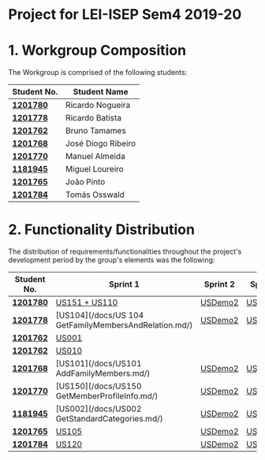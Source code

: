 # Project for  LEI-ISEP Sem4 2019-20 

# 1. Workgroup Composition

The Workgroup is comprised of the following students:

| Student No.	   | Student Name			    |
|--------------|------------------------------|
| **[1201780](/docs/1201780/)**  | Ricardo Nogueira          |
| **[1201778](/docs/1170000/)**  | Ricardo Batista      | 						        |
| **[1201762](/docs/1201762/)**  | Bruno Tamames        | 						        |
| **[1201768](/docs/user_stories/US101_AddFamilyMembers.md)**  | José Diogo Ribeiro | 						        |
| **[1201770](/docs/1170000/)**  | Manuel Almeida             | 						        |
| **[1181945](/docs/US002%20GetStandardCategories.md/)**  | Miguel Loureiro             | 						        |
| **[1201765](/docs/1170000/)**  | João Pinto             | 						        |
**[1201784](/docs/1170000/)**  | Tomás Osswald

# 2. Functionality Distribution ###
The distribution of requirements/functionalities throughout the project's development period by the group's elements was the following:


| Student No.	| Sprint 1 | Sprint 2 | Sprint 3 |
|------------|----------|----------|----------|
| [**1201780**](/docs/1201780/)| [US151 + US110](/docs/user_stories/US151_AddEmail.md/)| [USDemo2](/docs/USDemo2)| [USDemo3](/docs/USDemo3) |
| [**1201778**](/docs/1201778/)| [US104](/docs/US 104 GetFamilyMembersAndRelation.md/)| [USDemo2](/docs/USDemo2)| [USDemo3](/docs/USDemo3) |
| [**1201762**](/docs/1201762/)| [US001](/docs/user_stories/US001_CreateStandardCategory.md/)|
[**1201762**](/docs/1201762/)| [US010](/docs/user_stories/US010_AddFamily.md/)| 
| [**1201768**](/docs/1201768/)| [US101](/docs/US101 AddFamilyMembers.md/)| [USDemo2](/docs/USDemo2)| [USDemo3](/docs/USDemo3) |
| [**1201770**](/docs/1201770/)| [US150](/docs/US150 GetMemberProfileInfo.md/)| [USDemo2](/docs/USDemo2)| [USDemo3](/docs/USDemo3) |
| [**1181945**](/docs/1181945/)| [US002](/docs/US002 GetStandardCategories.md/)| [USDemo2](/docs/USDemo2)| [USDemo3](/docs/USDemo3) |
| [**1201765**](/docs/1201765/)| [US105](/docs/US105AddRelation.md/)| [USDemo2](/docs/USDemo2)| [USDemo3](/docs/USDemo3) |
| [**1201784**](/docs/1201784/)| [US120](/docs/user_stories/US120_CreateFamilyCashAccount.md/)| [USDemo2](/docs/USDemo2)| [USDemo3](/docs/USDemo3) |

